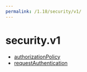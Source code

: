 ```yaml
---
permalink: /1.18/security/v1/
---
```


# security.v1



* [authorizationPolicy](authorizationPolicy.md)
* [requestAuthentication](requestAuthentication.md)